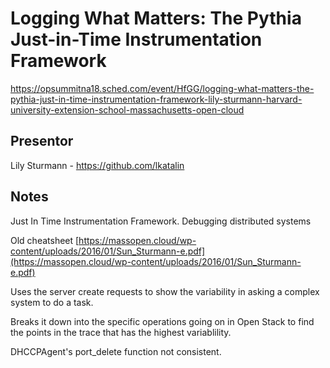 # Logging What Matters: The Pythia Just-in-Time Instrumentation Framework
https://opsummitna18.sched.com/event/HfGG/logging-what-matters-the-pythia-just-in-time-instrumentation-framework-lily-sturmann-harvard-university-extension-school-massachusetts-open-cloud

## Presentor
Lily Sturmann - https://github.com/lkatalin

## Notes
Just In Time Instrumentation Framework.  Debugging distributed systems

Old cheatsheet
[https://massopen.cloud/wp-content/uploads/2016/01/Sun_Sturmann-e.pdf](https://massopen.cloud/wp-content/uploads/2016/01/Sun_Sturmann-e.pdf)

Uses the server create requests to show the variability in asking a complex system to do a task.  

Breaks it down into the specific operations going on in Open Stack to find the points in the trace that has the highest variablility.  

DHCCPAgent's port_delete function not consistent.

